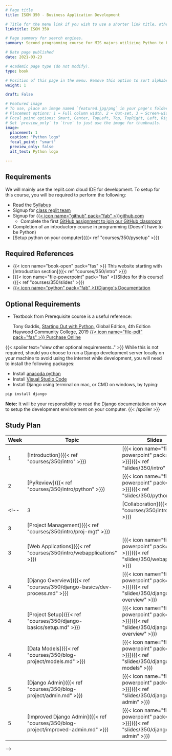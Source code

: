 ```yaml
---
# Page title
title: ISOM 350 - Business Application Development

# Title for the menu link if you wish to use a shorter link title, otherwise remove this option.
linktitle: ISOM 350

# Page summary for search engines.
summary: Second programming course for MIS majors utilizing Python to build data-driven business applications.

# Date page published
date: 2021-03-23

# Academic page type (do not modify).
type: book

# Position of this page in the menu. Remove this option to sort alphabetically.
weight: 1

draft: False

# Featured image
# To use, place an image named `featured.jpg/png` in your page's folder.
# Placement options: 1 = Full column width, 2 = Out-set, 3 = Screen-width
# Focal point options: Smart, Center, TopLeft, Top, TopRight, Left, Right, BottomLeft, Bottom, BottomRight
# Set `preview_only` to `true` to just use the image for thumbnails.
image:
  placement: 1
  caption: "Python logo"
  focal_point: "smart"
  preview_only: false
  alt_text: Python logo

---
```


## Requirements

We will mainly use the replit.com cloud IDE for development. To setup for this course, you will be required to perform the following:

- Read the [Syllabus](https://bit.ly/mis350_syl)
- Signup for [class replit team](https://replit.com/teams/join/apgdmxvisgioqrsdtgzkbnwyswssbyvi-ISOM350Fall21)
- Signup for [{{< icon name="github" pack="fab" >}}github.com](https://github.com/join)
  - Complete the first [GitHub assignment to join our GitHub classroom](https://classroom.github.com/a/iqmDyYrU)
- Completion of an introductory course in programming (Doesn't have to be Python)
- [Setup python on your computer]({{< ref "courses/350/pysetup" >}})

## Required References

- {{< icon name="book-open" pack="fas" >}} This website starting with [Introduction section]({{< ref "courses/350/intro" >}})
- [{{< icon name="file-powerpoint" pack="fas" >}}Slides for this course]({{< ref "courses/350/slides" >}})
- [{{< icon name="python" pack="fab" >}}Django's Documentation](https://docs.djangoproject.com/en/3.1/)


## Optional Requirements

- Textbook from Prerequisite course is a useful reference:


  Tony Gaddis, [Starting Out with Python](
https://www.pearson.com/uk/educators/higher-education-educators/program/Gaddis-Starting-Out-with-Python-Global-Edition-4th-Edition/PGM1963337.html), Global Edition, 4th Edition
  Haywood Community College, 2019 [{{< icon name="file-pdf" pack="fas" >}} Purchase Online](https://collegestudenttextbook.org/product/starting-out-with-python-global-4th-edition-ebook/)

{{< spoiler text="view other optional requirements.." >}}
While this is not required, should you choose to run a Django development server locally on your machine to avoid using the internet while development, you will need to install the following packages:

- Install [anacoda python](https://www.anaconda.com/products/individual#Downloads)
- Install [Visual Studio Code](https://code.visualstudio.com/download)
- Install Django using terminal on mac, or CMD on windows, by typing:
```bash
pip install django
```

**Note:** It will be your responsibility to read the Django documentation on how to setup the development environment on your computer.
{{< /spoiler >}}

## Study Plan


| Week  | Topic  | Slides | Assignment  |
|---|---|---|---|
| 1 | [Introduction]({{< ref "courses/350/intro" >}})  |  [{{< icon name="file-powerpoint" pack="fas" >}}]({{< ref "slides/350/intro" >}}) | [Complete course requirements]({{< ref "courses/350/#requirements">}})  |
| 2 |  [PyReview]({{< ref "courses/350/intro/python" >}})  | [{{< icon name="file-powerpoint" pack="fas" >}}]({{< ref "slides/350/python" >}})  |  [Form Project Teams on GitHub](https://classroom.github.com/g/kxc1jQKA) |
<!-- | 3 |  [Collaboration]({{< ref "courses/350/intro/collab" >}})  | [{{< icon name="file-powerpoint" pack="fas" >}}]({{< ref "slides/350/collab" >}})  | [Collboration Exercise](https://classroom.github.com/g/7iv9aOyv)  |
| 3 |  [Project Management]({{< ref "courses/350/intro/proj-mgt" >}}) | | [Help translate this website](https://github.com/mis350/website-translation) |
| 3 |  [Web Applications]({{< ref "courses/350/intro/webapplications" >}}) | [{{< icon name="file-powerpoint" pack="fas" >}}]({{< ref "slides/350/webapps" >}})  |  |
| 4 |  [Django Overview]({{< ref "courses/350/django-basics/dev-process.md" >}}) | [{{< icon name="file-powerpoint" pack="fas" >}}]({{< ref "slides/350/django-overview" >}}) | |
| 4 |  [Project Setup]({{< ref "courses/350/django-basics/setup.md" >}}) | [{{< icon name="file-powerpoint" pack="fas" >}}]({{< ref "slides/350/django-overview" >}}) | [Poll Project - Part 1]({{< ref "courses/350/poll-proj/part1.md" >}}) |
| 4 |  [Data Models]({{< ref "courses/350/blog-project/models.md" >}}) | [{{< icon name="file-powerpoint" pack="fas" >}}]({{< ref "slides/350/django-models" >}}) | |
| 5 |  [Django Admin]({{< ref "courses/350/blog-project/admin.md" >}}) | [{{< icon name="file-powerpoint" pack="fas" >}}]({{< ref "slides/350/django-admin" >}}) | |
| 5 |  [Improved Django Admin]({{< ref "courses/350/blog-project/improved-admin.md" >}}) | [{{< icon name="file-powerpoint" pack="fas" >}}]({{< ref "slides/350/django-admin" >}}) | |

 -->
